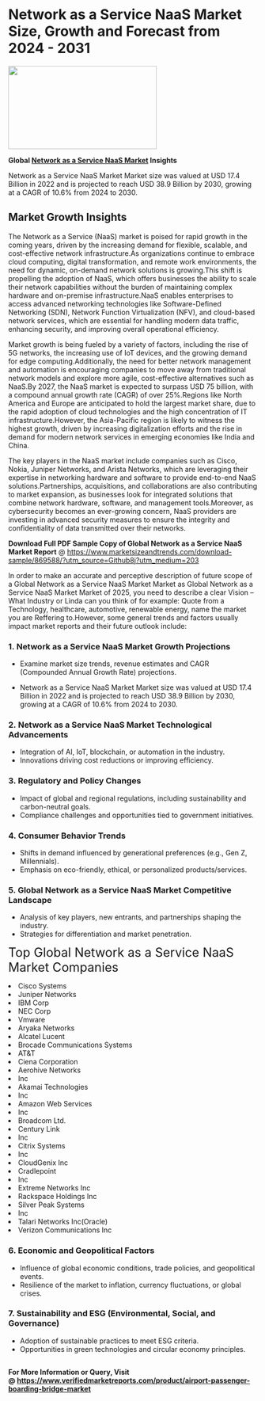 <H1>Network as a Service NaaS Market Size, Growth and Forecast from 2024 - 2031</H1><img class="aligncenter size-medium wp-image-584254" src="https://thirdeyenews.in/wp-content/uploads/2024/09/Global-Market-Research-300x168.jpeg" alt="" width="300" height="168" /><p><strong>Global&nbsp;<a href="https://www.marketsizeandtrends.com/download-sample/869588/?utm_source=Github8j?utm_medium=203">Network as a Service NaaS Market</a> Insights</strong></p><p>Network as a Service NaaS Market Market size was valued at USD 17.4 Billion in 2022 and is projected to reach USD 38.9 Billion by 2030, growing at a CAGR of 10.6% from 2024 to 2030.</p><p><h2>Market Growth Insights</h2> <p>The Network as a Service (NaaS) market is poised for rapid growth in the coming years, driven by the increasing demand for flexible, scalable, and cost-effective network infrastructure.As organizations continue to embrace cloud computing, digital transformation, and remote work environments, the need for dynamic, on-demand network solutions is growing.This shift is propelling the adoption of NaaS, which offers businesses the ability to scale their network capabilities without the burden of maintaining complex hardware and on-premise infrastructure.NaaS enables enterprises to access advanced networking technologies like Software-Defined Networking (SDN), Network Function Virtualization (NFV), and cloud-based network services, which are essential for handling modern data traffic, enhancing security, and improving overall operational efficiency.</p> <p>Market growth is being fueled by a variety of factors, including the rise of 5G networks, the increasing use of IoT devices, and the growing demand for edge computing.Additionally, the need for better network management and automation is encouraging companies to move away from traditional network models and explore more agile, cost-effective alternatives such as NaaS.By 2027, the NaaS market is expected to surpass USD 75 billion, with a compound annual growth rate (CAGR) of over 25%.Regions like North America and Europe are anticipated to hold the largest market share, due to the rapid adoption of cloud technologies and the high concentration of IT infrastructure.However, the Asia-Pacific region is likely to witness the highest growth, driven by increasing digitalization efforts and the rise in demand for modern network services in emerging economies like India and China.</p> <p>The key players in the NaaS market include companies such as Cisco, Nokia, Juniper Networks, and Arista Networks, which are leveraging their expertise in networking hardware and software to provide end-to-end NaaS solutions.Partnerships, acquisitions, and collaborations are also contributing to market expansion, as businesses look for integrated solutions that combine network hardware, software, and management tools.Moreover, as cybersecurity becomes an ever-growing concern, NaaS providers are investing in advanced security measures to ensure the integrity and confidentiality of data transmitted over their networks.</p> <p><span class=""><strong>Download Full PDF Sample Copy of Global Network as a Service NaaS Market Report</strong> @ <a href="https://www.marketsizeandtrends.com/download-sample/869588/?utm_source=Github8j?utm_medium=203" target="_blank">https://www.marketsizeandtrends.com/download-sample/869588/?utm_source=Github8j?utm_medium=203</a></span></p><p>In order to make an accurate and perceptive description of future scope of a Global&nbsp;Network as a Service NaaS Market Market as Global&nbsp;Network as a Service NaaS Market Market of 2025, you need to describe a clear Vision &ndash; What Industry or Linda can you think of for example: Quote from a Technology, healthcare, automotive, renewable energy, name the market you are Reffering to.However, some general trends and factors usually impact market reports and their future outlook include:</p><h3>1.&nbsp;<strong>Network as a Service NaaS Market Growth Projections</strong></h3><ul><li>Examine market size trends, revenue estimates and CAGR (Compounded Annual Growth Rate) projections.</li><li><p>Network as a Service NaaS Market Market size was valued at USD 17.4 Billion in 2022 and is projected to reach USD 38.9 Billion by 2030, growing at a CAGR of 10.6% from 2024 to 2030.</p></li></ul><h3>2.&nbsp;<strong>Network as a Service NaaS Market Technological Advancements</strong></h3><ul><li>Integration of AI, IoT, blockchain, or automation in the industry.</li><li>Innovations driving cost reductions or improving efficiency.</li></ul><h3>3.&nbsp;<strong>Regulatory and Policy Changes</strong></h3><ul><li>Impact of global and regional regulations, including sustainability and carbon-neutral goals.</li><li>Compliance challenges and opportunities tied to government initiatives.</li></ul><h3>4.&nbsp;<strong>Consumer Behavior Trends</strong></h3><ul><li>Shifts in demand influenced by generational preferences (e.g., Gen Z, Millennials).</li><li>Emphasis on eco-friendly, ethical, or personalized products/services.</li></ul><h3>5.&nbsp;<strong>Global Network as a Service NaaS Market Competitive Landscape</strong></h3><ul><li>Analysis of key players, new entrants, and partnerships shaping the industry.</li><li>Strategies for differentiation and market penetration.</li></ul><p data-pm-slice="1 1 []"><span style="color: inherit; font-family: inherit; font-size: 25px;">Top Global Network as a Service NaaS Market Companies</span></p><div class="" data-test-id=""><p><li>Cisco Systems</li><li> Juniper Networks</li><li> IBM Corp</li><li> NEC Corp</li><li> Vmware</li><li> Aryaka Networks</li><li> Alcatel Lucent</li><li> Brocade Communications Systems</li><li> AT&T</li><li> Ciena Corporation</li><li> Aerohive Networks</li><li> Inc</li><li> Akamai Technologies</li><li> Inc</li><li> Amazon Web Services</li><li> Inc</li><li> Broadcom Ltd.</li><li> Century Link</li><li> Inc</li><li> Citrix Systems</li><li> Inc</li><li> CloudGenix Inc</li><li> Cradlepoint</li><li> Inc</li><li> Extreme Networks Inc</li><li> Rackspace Holdings Inc</li><li> Silver Peak Systems</li><li> Inc</li><li> Talari Networks Inc(Oracle)</li><li> Verizon Communications Inc</li></p></div><h3>6.&nbsp;<strong>Economic and Geopolitical Factors</strong></h3><ul><li>Influence of global economic conditions, trade policies, and geopolitical events.</li><li>Resilience of the market to inflation, currency fluctuations, or global crises.</li></ul><h3>7.&nbsp;<strong>Sustainability and ESG (Environmental, Social, and Governance)</strong></h3><ul><li>Adoption of sustainable practices to meet ESG criteria.</li><li>Opportunities in green technologies and circular economy principles.</li></ul><h2><strong style="font-size: 14px;">For More Information or Query, Visit @&nbsp;</strong><a style="background-color: #ffffff; font-size: 14px;" href="https://www.marketsizeandtrends.com/report/network-as-a-service-naas-market/" target="_blank">https://www.verifiedmarketreports.com/product/airport-passenger-boarding-bridge-market</a></h2>
